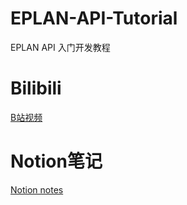 # EPLAN-API-Tutorial

EPLAN API 入门开发教程

# Bilibili

[B站视频](https://www.bilibili.com/video/BV1fPx5eoEta/?share_source=copy_web&vd_source=b10354526a504418497acde76f5f3d0f)

# Notion笔记

[Notion notes](https://prairie-edam-cf6.notion.site/EPLAN-10c7e427771d80989894fe03a400c43b)